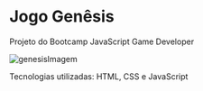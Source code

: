 
# Jogo Genêsis

Projeto do Bootcamp JavaScript Game Developer

![genesisImagem](https://user-images.githubusercontent.com/65916297/120928752-5f4d8800-c6bc-11eb-8ab0-b43d018f5a43.PNG)

Tecnologias utilizadas: HTML, CSS e JavaScript
